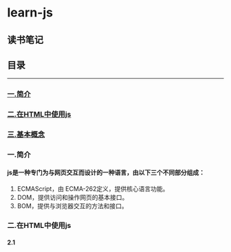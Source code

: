 # learn-js

读书笔记
----

## 目录


*************
### <a href="#js 简介">一.简介</a>
### <a href="#HTML">二.在HTML中使用js</a>
### <a href="#基本概念">三.基本概念</a>
### <a name="js 简介">一.简介</a>

#### js是一种专门为与网页交互而设计的一种语言，由以下三个不同部分组成：
1. ECMAScript，由 ECMA-262定义，提供核心语言功能。
2. DOM，提供访问和操作网页的基本接口。
3. BOM，提供与浏览器交互的方法和接口。    

### <a name="#HTML">二.在HTML中使用js</a>

#### 2.1 <script> 元素：

##### 属性
1. async:可选。表示立即下载脚本，但补妨碍页面中的其他操作。
2. defer:可选。表示脚本可以延迟到文档解析再执行。**只对外部文件有效**。
3. src: 可选。包含要执行代码的外部文件。
4. type:可选 表示编写代码使用的脚本语言的内容类型。默认text/javascript。

  **无论如何包含代码，只要不存在defer和async属性，浏览器都会按照该元素再页面中的出现的先后顺序对他们依次进行解析。**  

  **在现实当中，延迟脚本（标签里面的defer='defer'）不一定会按照顺序执行，也不一定会在DOMContenLoaded 事件触发之前执行，因此最好只包含一个延迟脚本。**  

  **同样与defer类似，async属性只适用于外部脚本文件，并告诉浏览器立即下载文件，但与defer不同的是，有该标记的脚本并不保证按照他们指定的先后顺序执行。（目的是不让浏览器等待该脚本下载和执行，从而异步加载页面，和其它内容）**
##### 2.2 js引入外部文件的优点
1. 可维护性。
2. 可缓存。
3. 适应未来。

### <a name="基本概念">三.基本概念</a>


